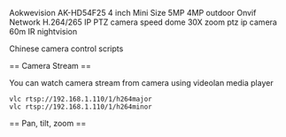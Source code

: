 Aokwevision AK-HD54F25
4 inch Mini Size 5MP 4MP outdoor Onvif Network H.264/265 IP PTZ camera speed dome 30X zoom ptz ip camera 60m IR nightvision

Chinese camera control scripts

== Camera Stream ==

You can watch camera stream from camera using videolan media player

    vlc rtsp://192.168.1.110/1/h264major
    vlc rtsp://192.168.1.110/1/h264minor
    
== Pan, tilt, zoom ==

